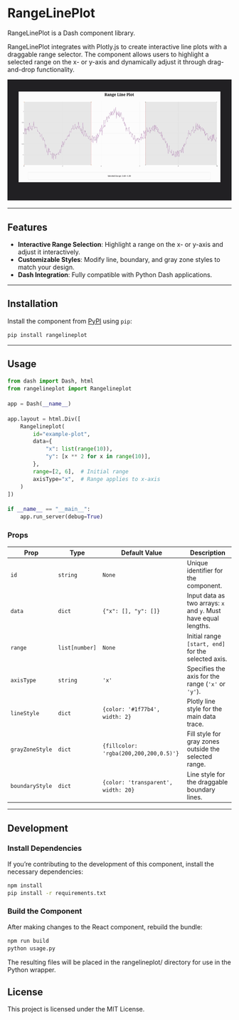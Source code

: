 # RangeLinePlot

RangeLinePlot is a Dash component library.

RangeLinePlot integrates with Plotly.js to create interactive line plots with a draggable range selector. The component allows users to highlight a selected range on the x- or y-axis and dynamically adjust it through drag-and-drop functionality.

![Demonstration](assets/rangelineplot.gif)

---

## Features

- **Interactive Range Selection**: Highlight a range on the x- or y-axis and adjust it interactively.
- **Customizable Styles**: Modify line, boundary, and gray zone styles to match your design.
- **Dash Integration**: Fully compatible with Python Dash applications.

---

## Installation

Install the component from [PyPI](https://pypi.org/project/rangelineplot/) using `pip`:

```bash
pip install rangelineplot
```
   
---

## Usage

```python
from dash import Dash, html
from rangelineplot import Rangelineplot

app = Dash(__name__)

app.layout = html.Div([
    Rangelineplot(
        id="example-plot",
        data={
            "x": list(range(10)),
            "y": [x ** 2 for x in range(10)],
        },
        range=[2, 6],  # Initial range
        axisType="x",  # Range applies to x-axis
    )
])

if __name__ == "__main__":
    app.run_server(debug=True)
```

### Props

| Prop              | Type                   | Default Value                         | Description                                                                 |
|-------------------|------------------------|---------------------------------------|-----------------------------------------------------------------------------|
| `id`              | `string`              | `None`                                | Unique identifier for the component.                                       |
| `data`            | `dict`                | `{"x": [], "y": []}`                  | Input data as two arrays: `x` and `y`. Must have equal lengths.            |
| `range`           | `list[number]`        | `None`                                | Initial range `[start, end]` for the selected axis.                        |
| `axisType`        | `string`              | `'x'`                                 | Specifies the axis for the range (`'x'` or `'y'`).                         |
| `lineStyle`       | `dict`                | `{color: '#1f77b4', width: 2}`        | Plotly line style for the main data trace.                                 |
| `grayZoneStyle`   | `dict`                | `{fillcolor: 'rgba(200,200,200,0.5)'}`| Fill style for gray zones outside the selected range.                      |
| `boundaryStyle`   | `dict`                | `{color: 'transparent', width: 20}`   | Line style for the draggable boundary lines.                               |

---
## Development

### Install Dependencies

If you’re contributing to the development of this component, install the necessary dependencies:

```bash
npm install
pip install -r requirements.txt
```

### Build the Component

After making changes to the React component, rebuild the bundle:

```bash
npm run build
python usage.py
```

The resulting files will be placed in the rangelineplot/ directory for use in the Python wrapper.

## License

This project is licensed under the MIT License.
